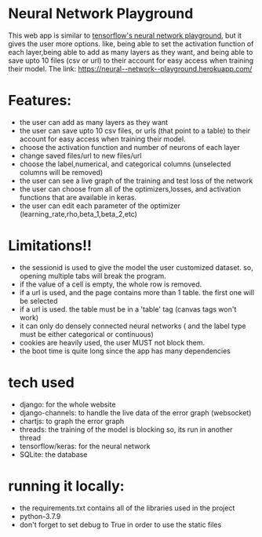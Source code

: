 # Neural Network Playground
This web app is similar to [tensorflow's neural network playground](https://playground.tensorflow.org/#activation=tanh&batchSize=10&dataset=circle&regDataset=reg-plane&learningRate=0.03&regularizationRate=0&noise=0&networkShape=4,2&seed=0.46003&showTestData=false&discretize=false&percTrainData=50&x=true&y=true&xTimesY=false&xSquared=false&ySquared=false&cosX=false&sinX=false&cosY=false&sinY=false&collectStats=false&problem=classification&initZero=false&hideText=false), but it gives the user more options. like, being able to set the activation function of each layer,being able to add as many layers as they want, and being able to save upto 10 files (csv or url) to their account for easy access when training their model. The link: https://neural--network--playground.herokuapp.com/ 

  
# Features:

  - the user can add as many layers as they want
  - the user can save upto 10 csv files, or urls (that point to a table) to their account for easy access when training their model.
  - choose the activation function and number of neurons of each layer
  - change saved files/url to new files/url
  - choose the label,numerical, and categorical columns (unselected columns will be removed)
  - the user can see a live graph of the training and test loss of the network
  - the user can choose from all of the optimizers,losses, and activation functions that are available in keras.
  - the user can edit each parameter of the optimizer (learning_rate,rho,beta_1,beta_2,etc)
  
  

# Limitations!!
  - the sessionid is used to give the model the user customized dataset. so, opening multiple tabs will break the program. 
  - if the value of a cell is empty, the whole row is removed.
  - if a url is used, and the page contains more than 1 table. the first one will be selected
  - if a url is used. the table must be in a 'table' tag (canvas tags won't work)
  - it can only do densely connected neural networks ( and the label type must be either categorical or continuous)
  - cookies are heavily used, the user MUST not block them.
  - the boot time is quite long since the app has many dependencies 
  

# tech used
 - django: for the whole website
 - django-channels: to handle the live data of the error graph (websocket)
 - chartjs: to graph the error graph
 - threads: the training of the model is blocking so, its run in another thread
 - tensorflow/keras: for the neural network
 - SQLite: the database


# running it locally:

 - the requirements.txt contains all of the libraries used in the project
 - python-3.7.9
 - don't forget to set debug to True in order to use the static files
